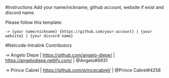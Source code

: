 #Instructions
Add your name/nickname, github account, website if exist and discord name.

Please follow this template:

	-> {your name/nickname} {https://github.com/your-account} | {your website} | {your discord name}



#Netcode-Intralink Contributors

-> Angelo Diepe | https://github.com/angelo-diepe/ | https://angelodiepe.netlify.com/ | @Angelo#6931

-> Prince Cabrel | https://github.com/princecabrel/ | @Prince Cabrel#4258


